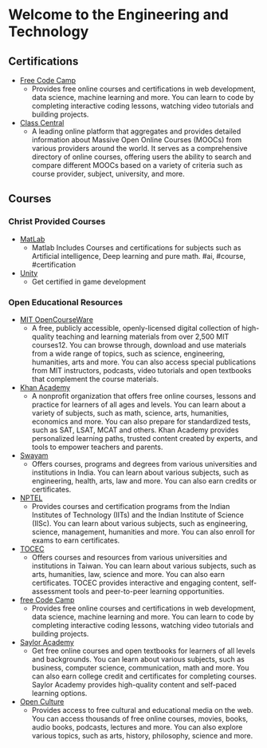 # Welcome to the Engineering and Technology 

## Certifications

- [Free Code Camp](https://www.freecodecamp.org/)
    - Provides free online courses and certifications in web development, data science, machine learning and more. You can learn to code by completing interactive coding lessons, watching video tutorials and building projects.
- [Class Central](https://www.classcentral.com/)
    - A leading online platform that aggregates and provides detailed information about Massive Open Online Courses (MOOCs) from various providers around the world. It serves as a comprehensive directory of online courses, offering users the ability to search and compare different MOOCs based on a variety of criteria such as course provider, subject, university, and more.

## Courses

### Christ Provided Courses

- [MatLab](https://www.tocec.org.tw/web/index.jsp)
    - Matlab Includes Courses and certifications for subjects such as Artificial intelligence, Deep learning and pure math. #ai, #course, #certification
- [Unity](https://unity.com/)
    - Get certified in game development

### Open Educational Resources

- [MIT OpenCourseWare](https://ocw.mit.edu/index.htm)
    - A free, publicly accessible, openly-licensed digital collection of high-quality teaching and learning materials from over 2,500 MIT courses12. You can browse through, download and use materials from a wide range of topics, such as science, engineering, humanities, arts and more. You can also access special publications from MIT instructors, podcasts, video tutorials and open textbooks that complement the course materials.
- [Khan Academy](https://www.khanacademy.org/)
    - A nonprofit organization that offers free online courses, lessons and practice for learners of all ages and levels. You can learn about a variety of subjects, such as math, science, arts, humanities, economics and more. You can also prepare for standardized tests, such as SAT, LSAT, MCAT and others. Khan Academy provides personalized learning paths, trusted content created by experts, and tools to empower teachers and parents.
- [Swayam](https://swayam.gov.in/)
    - Offers courses, programs and degrees from various universities and institutions in India. You can learn about various subjects, such as engineering, health, arts, law and more. You can also earn credits or certificates.
- [NPTEL](https://nptel.ac.in/)
    - Provides courses and certification programs from the Indian Institutes of Technology (IITs) and the Indian Institute of Science (IISc). You can learn about various subjects, such as engineering, science, management, humanities and more. You can also enroll for exams to earn certificates.
- [TOCEC](https://www.tocec.org.tw/web/index.jsp)
    - Offers courses and resources from various universities and institutions in Taiwan. You can learn about various subjects, such as arts, humanities, law, science and more. You can also earn certificates. TOCEC provides interactive and engaging content, self-assessment tools and peer-to-peer learning opportunities.
- [free Code Camp](https://www.freecodecamp.org/)
    - Provides free online courses and certifications in web development, data science, machine learning and more. You can learn to code by completing interactive coding lessons, watching video tutorials and building projects.
- [Saylor Academy](https://www.saylor.org/)
    - Get free online courses and open textbooks for learners of all levels and backgrounds. You can learn about various subjects, such as business, computer science, communication, math and more. You can also earn college credit and certificates for completing courses. Saylor Academy provides high-quality content and self-paced learning options.
- [Open Culture](https://www.openculture.com/freeonlinecourses)
    - Provides access to free cultural and educational media on the web. You can access thousands of free online courses, movies, books, audio books, podcasts, lectures and more. You can also explore various topics, such as arts, history, philosophy, science and more.